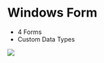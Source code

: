# Windows Form

- 4 Forms
- Custom Data Types

<img src="{{asset_folder}}/WinForms.png" data-autoplay>